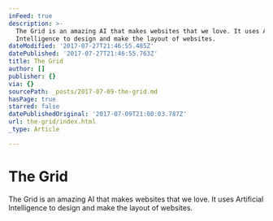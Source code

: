 ```yaml
---
inFeed: true
description: >-
  The Grid is an amazing AI that makes websites that we love. It uses Artificial
  Intelligence to design and make the layout of websites.
dateModified: '2017-07-27T21:46:55.485Z'
datePublished: '2017-07-27T21:46:55.763Z'
title: The Grid
author: []
publisher: {}
via: {}
sourcePath: _posts/2017-07-09-the-grid.md
hasPage: true
starred: false
datePublishedOriginal: '2017-07-09T21:00:03.787Z'
url: the-grid/index.html
_type: Article

---
```

# The Grid

The Grid is an amazing AI that makes websites that we love. It uses Artificial Intelligence to design and make the layout of websites.
